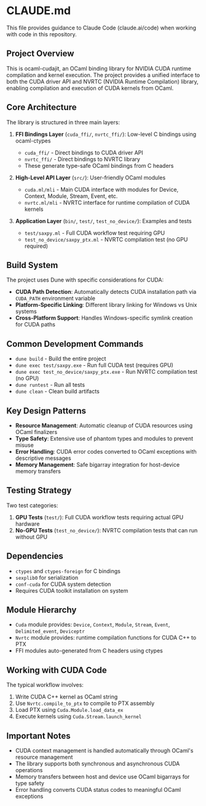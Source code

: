 # CLAUDE.md

This file provides guidance to Claude Code (claude.ai/code) when working with code in this repository.

## Project Overview

This is ocaml-cudajit, an OCaml binding library for NVIDIA CUDA runtime compilation and kernel execution. The project provides a unified interface to both the CUDA driver API and NVRTC (NVIDIA Runtime Compilation) library, enabling compilation and execution of CUDA kernels from OCaml.

## Core Architecture

The library is structured in three main layers:

1. **FFI Bindings Layer** (`cuda_ffi/`, `nvrtc_ffi/`): Low-level C bindings using ocaml-ctypes
   - `cuda_ffi/` - Direct bindings to CUDA driver API
   - `nvrtc_ffi/` - Direct bindings to NVRTC library
   - These generate type-safe OCaml bindings from C headers

2. **High-Level API Layer** (`src/`): User-friendly OCaml modules
   - `cuda.ml/mli` - Main CUDA interface with modules for Device, Context, Module, Stream, Event, etc.
   - `nvrtc.ml/mli` - NVRTC interface for runtime compilation of CUDA kernels

3. **Application Layer** (`bin/`, `test/`, `test_no_device/`): Examples and tests
   - `test/saxpy.ml` - Full CUDA workflow test requiring GPU
   - `test_no_device/saxpy_ptx.ml` - NVRTC compilation test (no GPU required)

## Build System

The project uses Dune with specific considerations for CUDA:

- **CUDA Path Detection**: Automatically detects CUDA installation path via `CUDA_PATH` environment variable
- **Platform-Specific Linking**: Different library linking for Windows vs Unix systems
- **Cross-Platform Support**: Handles Windows-specific symlink creation for CUDA paths

## Common Development Commands

- `dune build` - Build the entire project
- `dune exec test/saxpy.exe` - Run full CUDA test (requires GPU)
- `dune exec test_no_device/saxpy_ptx.exe` - Run NVRTC compilation test (no GPU)
- `dune runtest` - Run all tests
- `dune clean` - Clean build artifacts

## Key Design Patterns

- **Resource Management**: Automatic cleanup of CUDA resources using OCaml finalizers
- **Type Safety**: Extensive use of phantom types and modules to prevent misuse
- **Error Handling**: CUDA error codes converted to OCaml exceptions with descriptive messages
- **Memory Management**: Safe bigarray integration for host-device memory transfers

## Testing Strategy

Two test categories:
1. **GPU Tests** (`test/`): Full CUDA workflow tests requiring actual GPU hardware
2. **No-GPU Tests** (`test_no_device/`): NVRTC compilation tests that can run without GPU

## Dependencies

- `ctypes` and `ctypes-foreign` for C bindings
- `sexplib0` for serialization
- `conf-cuda` for CUDA system detection
- Requires CUDA toolkit installation on system

## Module Hierarchy

- `Cuda` module provides: `Device`, `Context`, `Module`, `Stream`, `Event`, `Delimited_event`, `Deviceptr`
- `Nvrtc` module provides: runtime compilation functions for CUDA C++ to PTX
- FFI modules auto-generated from C headers using ctypes

## Working with CUDA Code

The typical workflow involves:

1. Write CUDA C++ kernel as OCaml string
2. Use `Nvrtc.compile_to_ptx` to compile to PTX assembly
3. Load PTX using `Cuda.Module.load_data_ex`
4. Execute kernels using `Cuda.Stream.launch_kernel`

## Important Notes

- CUDA context management is handled automatically through OCaml's resource management
- The library supports both synchronous and asynchronous CUDA operations
- Memory transfers between host and device use OCaml bigarrays for type safety
- Error handling converts CUDA status codes to meaningful OCaml exceptions
